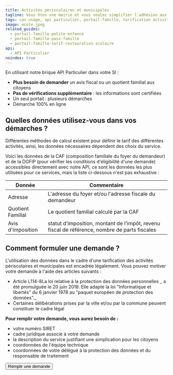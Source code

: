 ```yaml
---
title: Activités périscolaires et municipales
tagline: Vous êtes une mairie et vous voulez simplifier l'adhésion aux activités municipales et aux activités périscolaires ?
tags: cas usage, api particulier, portail-famille, tarification activités prériscolaire, activités municipales
image: ecole.jpeg
related_guides:
  - portail-famille-petite-enfance
  - portail-famille-pass-famille
  - portail-famille-tarif-restauration-scolaire
api:
  - API Particulier
noindex: true
---
```


En utilisant notre brique API Particulier dans votre SI :

- **Plus besoin de demander** un avis fiscal ou un quotient familial aux citoyens
- **Pas de vérifications supplémentaire** : les informations sont certifiées
- Un seul portail : plusieurs démarches
- Démarche 100% en ligne

## Quelles données utilisez-vous dans vos démarches ?

Différentes méthodes de calcul existent pour définir le tarif des différentes activités, ainsi, les données nécessaires dépendent des choix du service.

Voici les données de la CAF (composition familiale du foyer du demandeur) et de la DGFIP (pour vérifier les conditions d'éligibilité d'une demande) accessibles directement avec notre API, ce sont les données les plus utilisées pour ce services, mais la liste ci-dessous n'est pas exhaustive :

| Donnée            | Commentaire                                                                                   |
| ----------------- | --------------------------------------------------------------------------------------------- |
| Adresse           | L'adresse du foyer et/ou l'adresse fiscale du demandeur                                       |
| Quotient Familial | Le quotient familial calculé par la CAF                                                       |
| Avis d'imposition | statut d’imposition, montant de l'impôt, revenu fiscal de référence, nombre de parts fiscales |

## Comment formuler une demande ?

L'utilisation des données dans le cadre d'une tarification des activités périscolaires et municipales est encadrée légalement. Vous pouvez motiver votre demande à l'aide des articles suivants :

- Article L114-8<External href="https://www.vie-publique.fr/eclairage/19591-protection-des-donnees-personnelles-essentiel-loi-cnil-du-20-juin-20189">La loi relative à la protection des données personnelles</External> _ a été promulguée le 20 juin 2018. Elle adapte la loi "Informatique et libertés" du 6 janvier 1978 au "paquet européen de protection des données"._
- Certaines délibérations prises par la ville et/ou par la commune peuvent constituer le cadre légal

**Pour remplir votre demande, vous aurez besoin de :**

- votre numéro SIRET
- cadre juridique associé à votre demande
- la description du service justifiant une simplication pour les citoyens
- coordonnées de l'équipe technique
- coordonnées de votre délégué à la protection des données et du responsable de traitement

<Button href="https://signup.api.gouv.fr/api-particulier">Remplir une demande</Button>

<!--
## Ils l'ont fait

Témoignage : [COMMUNE DE SCHILTIGHEIM](https://signup.api.gouv.fr/api-particulier/460#description)
[COMMUNAUTE COMMUNES DU PAYS DE LUXEUIL](https://datapass.api.gouv.fr/api-particulier/2082#donnees)
[COMMUNE DE LINGOLSHEIM](https://datapass.api.gouv.fr/api-particulier/1881#donnees)
[COMMUNE DE GARCHES](https://datapass.api.gouv.fr/api-particulier/854#donnees) -->
